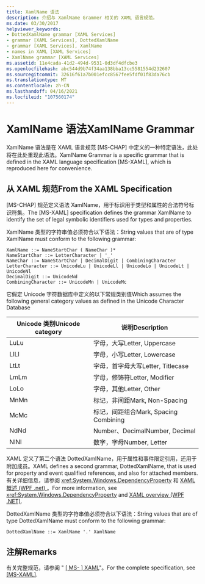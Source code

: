 ```yaml
---
title: XamlName 语法
description: 介绍与 XamlName Grammer 相关的 XAML 语言规范。
ms.date: 03/30/2017
helpviewer_keywords:
- DottedXamlName grammar [XAML Services]
- grammar [XAML Services], DottedXamlName
- grammar [XAML Services], XamlName
- names in XAML [XAML Services]
- XamlName grammar [XAML Services]
ms.assetid: 11e4cada-41d2-494d-9531-0d3df4dfcbe3
ms.openlocfilehash: abc544d9b74f34aa138bba13cc5581554d232607
ms.sourcegitcommit: 32616f61a7b001efcc8567fee5fdf01f83da76cb
ms.translationtype: MT
ms.contentlocale: zh-CN
ms.lasthandoff: 04/16/2021
ms.locfileid: "107560174"
---
```

# <a name="xamlname-grammar"></a><span data-ttu-id="c0e66-103">XamlName 语法</span><span class="sxs-lookup"><span data-stu-id="c0e66-103">XamlName Grammar</span></span>

<span data-ttu-id="c0e66-104">XamlName 语法是在 XAML 语言规范 [MS-CHAP] 中定义的一种特定语法，此处将在此处重现此语法。</span><span class="sxs-lookup"><span data-stu-id="c0e66-104">XamlName Grammar is a specific grammar that is defined in the XAML language specification [MS-XAML], which is reproduced here for convenience.</span></span>

## <a name="from-the-xaml-specification"></a><span data-ttu-id="c0e66-105">从 XAML 规范</span><span class="sxs-lookup"><span data-stu-id="c0e66-105">From the XAML Specification</span></span>

<span data-ttu-id="c0e66-106">[MS-CHAP] 规范定义语法 XamlName，用于标识用于类型和属性的合法符号标识符集。</span><span class="sxs-lookup"><span data-stu-id="c0e66-106">The [MS-XAML] specification defines the grammar XamlName to identify the set of legal symbolic identifiers used for types and properties.</span></span>

<span data-ttu-id="c0e66-107">XamlName 类型的字符串值必须符合以下语法：</span><span class="sxs-lookup"><span data-stu-id="c0e66-107">String values that are of type XamlName must conform to the following grammar:</span></span>

```xaml
XamlName ::= NameStartChar ( NameChar )*
NameStartChar ::= LetterCharacter | '_'
NameChar ::= NameStartChar | DecimalDigit | CombiningCharacter
LetterCharacter ::= UnicodeLu | UnicodeLl | UnicodeLo | UnicodeLt | UnicodeNl
DecimalDigit ::= UnicodeNd
CombiningCharacter ::= UnicodeMn | UnicodeMc
```

<span data-ttu-id="c0e66-108">它假定 Unicode 字符数据库中定义的以下常规类别值</span><span class="sxs-lookup"><span data-stu-id="c0e66-108">Which assumes the following general category values as defined in the Unicode Character Database</span></span>

| <span data-ttu-id="c0e66-109">Unicode 类别</span><span class="sxs-lookup"><span data-stu-id="c0e66-109">Unicode category</span></span>   | <span data-ttu-id="c0e66-110">说明</span><span class="sxs-lookup"><span data-stu-id="c0e66-110">Description</span></span>                   |
|--------------------|-------------------------------|
| <span data-ttu-id="c0e66-111">Lu</span><span class="sxs-lookup"><span data-stu-id="c0e66-111">Lu</span></span>                 | <span data-ttu-id="c0e66-112">字母，大写</span><span class="sxs-lookup"><span data-stu-id="c0e66-112">Letter, Uppercase</span></span>             |
| <span data-ttu-id="c0e66-113">Ll</span><span class="sxs-lookup"><span data-stu-id="c0e66-113">Ll</span></span>                 | <span data-ttu-id="c0e66-114">字母，小写</span><span class="sxs-lookup"><span data-stu-id="c0e66-114">Letter, Lowercase</span></span>             |
| <span data-ttu-id="c0e66-115">Lt</span><span class="sxs-lookup"><span data-stu-id="c0e66-115">Lt</span></span>                 | <span data-ttu-id="c0e66-116">字母，首字母大写</span><span class="sxs-lookup"><span data-stu-id="c0e66-116">Letter, Titlecase</span></span>             |
| <span data-ttu-id="c0e66-117">Lm</span><span class="sxs-lookup"><span data-stu-id="c0e66-117">Lm</span></span>                 | <span data-ttu-id="c0e66-118">字母，修饰符</span><span class="sxs-lookup"><span data-stu-id="c0e66-118">Letter, Modifier</span></span>              |
| <span data-ttu-id="c0e66-119">Lo</span><span class="sxs-lookup"><span data-stu-id="c0e66-119">Lo</span></span>                 | <span data-ttu-id="c0e66-120">字母，其他</span><span class="sxs-lookup"><span data-stu-id="c0e66-120">Letter, Other</span></span>                 |
| <span data-ttu-id="c0e66-121">Mn</span><span class="sxs-lookup"><span data-stu-id="c0e66-121">Mn</span></span>                 | <span data-ttu-id="c0e66-122">标记，非间距</span><span class="sxs-lookup"><span data-stu-id="c0e66-122">Mark, Non-Spacing</span></span>             |
| <span data-ttu-id="c0e66-123">Mc</span><span class="sxs-lookup"><span data-stu-id="c0e66-123">Mc</span></span>                 | <span data-ttu-id="c0e66-124">标记，间距组合</span><span class="sxs-lookup"><span data-stu-id="c0e66-124">Mark, Spacing Combining</span></span>       |
| <span data-ttu-id="c0e66-125">Nd</span><span class="sxs-lookup"><span data-stu-id="c0e66-125">Nd</span></span>                 | <span data-ttu-id="c0e66-126">Number、Decimal</span><span class="sxs-lookup"><span data-stu-id="c0e66-126">Number, Decimal</span></span>               |
| <span data-ttu-id="c0e66-127">Nl</span><span class="sxs-lookup"><span data-stu-id="c0e66-127">Nl</span></span>                 | <span data-ttu-id="c0e66-128">数字，字母</span><span class="sxs-lookup"><span data-stu-id="c0e66-128">Number, Letter</span></span>                |

<span data-ttu-id="c0e66-129">XAML 定义了第二个语法 DottedXamlName，用于属性和事件限定引用，还用于附加成员。</span><span class="sxs-lookup"><span data-stu-id="c0e66-129">XAML defines a second grammar, DottedXamlName, that is used for property and event qualified references, and also for attached members.</span></span> <span data-ttu-id="c0e66-130">有关详细信息，请参阅 <xref:System.Windows.DependencyProperty> 和 [XAML 概述 (WPF .net) ](../net/wpf/xaml/index.md)。</span><span class="sxs-lookup"><span data-stu-id="c0e66-130">For more information, see <xref:System.Windows.DependencyProperty> and [XAML overview (WPF .NET)](../net/wpf/xaml/index.md).</span></span>

<span data-ttu-id="c0e66-131">DottedXamlName 类型的字符串值必须符合以下语法：</span><span class="sxs-lookup"><span data-stu-id="c0e66-131">String values that are of type DottedXamlName must conform to the following grammar:</span></span>

```xaml
DottedXamlName ::= XamlName '.' XamlName
```

## <a name="remarks"></a><span data-ttu-id="c0e66-132">注解</span><span class="sxs-lookup"><span data-stu-id="c0e66-132">Remarks</span></span>

<span data-ttu-id="c0e66-133">有关完整规范，请参阅 " [ \[ MS- \] XAML](/previous-versions/msp-n-p/ff650760(v=pandp.10))"。</span><span class="sxs-lookup"><span data-stu-id="c0e66-133">For the complete specification, see [\[MS-XAML\]](/previous-versions/msp-n-p/ff650760(v=pandp.10)).</span></span>
